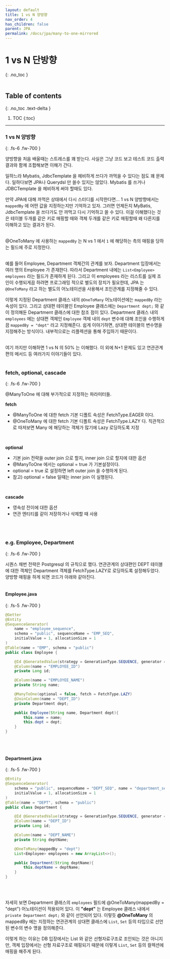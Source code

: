 ```yaml
---
layout: default
title: 1 vs N 양방향
nav_order: 4
has_children: false
parent: JPA
permalink: /docs/jpa/many-to-one-mirrored
---
```



# 1 vs N 단방향
{: .no_toc }
<br>
<br>

## Table of contents
{: .no_toc .text-delta }

1. TOC
{:toc}

---

### 1 vs N 양방향
{: .fs-6 .fw-700 }

양방향을 처음 배울때는 스트레스를 꽤 받는다. 사실은 그냥 코드 보고 테스트 코드 출력결과와 함께 조합해보면 이해가 간다. 
<br>

일하느라 Mybatis, JdbcTemplate 을 헤비하게 쓰다가 까먹을 수 있다는 점도 꽤 문제다. 일하다보면 JPA나 Querydsl 만 쓸수 있지는 않았다. Mybatis 를 쓰거나 JDBCTemplate 을 헤비하게 써야 할때도 있다.<br>

만약 JPA에 대해 까먹은 상태에서 다시 스터디를 시작한다면... 1 vs N 양방향에서는 `mappedBy` 에 어떤 값을 지정하는지만 기억하고 있자. 그러면 언제든지 MyBatis, JdbcTemplate 을 쓰다가도 안 까먹고 다시 기억하고 쓸 수 있다. 이걸 이해했다는 것은 테이블 두개를 같은 키로 매핑할 때와 객체 두개를 같은 키로 매핑할때 왜 다른지를 이해하고 있는 결과가 된다.<br>
<br>

@OneToMany 에 사용하는 `mappedBy` 는 N vs 1 에서 `1` 에 해당하는 측의 매핑을 당하는 필드에 주로 지정한다.<br>
<br>

예를 들어 Employee, Department 객체간의 관계를 보자. Department 입장에서는 여러 명의 Employee 가 존재한다. 따라서 Department 내에는 `List<Employee> employees` 라는 필드가 존재하게 된다. 그리고 이 employees 라는 리스트를 실제 조인이 수행되게끔 하려면 프로그래밍 적으로 별도의 장치가 필요한데, JPA 는 `@OneToMany` 라고 하는 별도의 어노테이션을 사용해서 조인관계를 지정해줄 수 있다.
<br>

이렇게 지정된 Department 클래스 내의 `@OneToMany` 어노테이션에는 `mappedBy` 라는 속성이 있다. 그리고 상대편 테이블인 Employee 클래스에는 `Department dept;` 와 같이 정의해둔 Department 클래스에 대한 참조 점이 있다. Department 클래스 내의 `employees` 에는 상대편 객체인 `Employee` 객체 내의 `dept` 변수에 대해 조인을 수행하게 끔 `mappedBy = "dept"` 라고 지정해준다. 쉽게 이야기하면, 상대편 테이블의 변수명을 지정해주는 방식이다. 내부적으로는 리플렉션을 통해 주입하기 때문이다.
<br>
<br>

여기 까지만 이해하면 1 vs N 의 50% 는 이해했다. 이 외에 N+1 문제도 있고 연관관계 편의 메서드 등 여러가지 이야기들이 있다.
<br>
<br>

### fetch, optional, cascade
{: .fs-6 .fw-700 }

@ManyToOne 에 대해 부가적으로 지정하는 파라미터들.

**fetch**
- @ManyToOne 에 대한 fetch 기본 디폴트 속성은 FetchType.EAGER 이다.
- @OneToMany 에 대한 fetch 기본 디폴트 속성은 FetchType.LAZY 다.
직관적으로 따져보면 Many 에 해당하는 객체가 많기에 Lazy 로딩하도록 지정
<br>

**optional**
- 기본 join 전략을 outer join 으로 할지, inner join 으로 할지에 대한 옵션
- @ManyToOne 에서는 optional = true 가 기본설정이다. 
- optional = true 로 설정하면 left outer join 을 수행하게 된다.
- 참고) optional = false 일때는 inner join 이 실행된다.
<br>

**cascade**
- 영속성 전이에 대한 옵션
- 연관 엔티티를 같이 저장하거나 삭제할 때 사용
<br>
<br>

### e.g. Employee, Department
{: .fs-6 .fw-700 }

시퀀스 채번 전략은 Postgresql 의 규칙으로 했다.
연관관계의 상대편인 DEPT 테이블에 대한 객체인 Department 객체를 FetchType.LAZY로 로딩하도록 설정해두었다.
<br>
양방향 매핑을 하게 되면 코드가 아래와 같아진다.
<br>
<br>

#### Employee.java
{: .fs-5 .fw-700 }

```java
@Getter
@Entity
@SequenceGenerator(
    name = "employee_sequence",
    schema = "public", sequenceName = "EMP_SEQ",
    initialValue = 1, allocationSize = 1
)
@Table(name = "EMP", schema = "public")
public class Employee {

    @Id @GeneratedValue(strategy = GenerationType.SEQUENCE, generator = "employee_sequence")
    @Column(name = "EMPLOYEE_ID")
    private Long id;

    @Column(name = "EMPLOYEE_NAME")
    private String name;

    @ManyToOne(optional = false, fetch = FetchType.LAZY)
    @JoinColumn(name = "DEPT_ID")
    private Department dept;

    public Employee(String name, Department dept){
        this.name = name;
        this.dept = dept;
    }
}
```

<br>
<br>

#### Department.java
{: .fs-5 .fw-700 }

```java
@Entity
@SequenceGenerator(
    schema = "public", sequenceName = "DEPT_SEQ", name = "department_seq",
    initialValue = 1, allocationSize = 1
)
@Table(name = "DEPT", schema = "public")
public class Department {

    @Id @GeneratedValue(strategy = GenerationType.SEQUENCE, generator = "department_seq")
    @Column(name = "DEPT_ID")
    private Long id;

    @Column(name = "DEPT_NAME")
    private String deptName;

    @OneToMany(mappedBy = "dept")
    List<Employee> employees = new ArrayList<>();

    public Department(String deptName){
        this.deptName = deptName;
    }
}
```
<br>
<br>

자세히 보면 Department 클래스의 `employees` 필드에 @OneToMany(mappedBy = "dept") 어노테이션이 적용되어 있다. 이 **"dept"** 는 Employee 클래스 내에서 `private Department dept;` 와 같이 선언되어 있다. 이렇듯 **@OneToMany** 의 mappedBy 에는 지정하는 연관관계의 상대편 클래스에 `List`, `Set` 등의 타입으로 선언된 변수의 변수 명을 정의해준다.
<br>

이렇게 하는 이유는 DB 입장에서는 List 와 같은 선형자료구조로 조인되는 것은 아니지만, 객체 입장에서는 선형 자료구조로 매핑되기 때문에 이렇게 `List`, `Set` 등의 컬렉션에 매핑을 해주게 된다.
<br>
<br>



